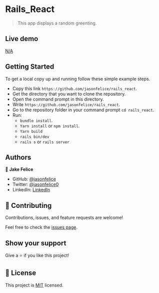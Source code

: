 # Rails_React
> This app displays a random greenting.

## Live demo
[N/A](#)

## Getting Started
To get a local copy up and running follow these simple example steps.

- Copy this link `https://github.com/jasonfelice/rails_react`.
- Get the directory that you want to clone the repository.
- Open the command prompt in this directory.
- Write `https://github.com/jasonfelice/rails_react`.
- Go to the repository folder in your command prompt `cd rails_react`.
- Run:
  - `bundle install`.
  - `Yarn install` or `npm install`.
  - `Yarn build`
  - `rails bin/dev`
  - `rails s` or `rails server`

## Authors

👤 **Jake Felice**

- GitHub: [@jasonfelice](https://github.com/jasonfelice)
- Twitter: [@jasonfelice0](https://twitter.com/jasonfelice0)
- LinkedIn: [LinkedIn](https://www.linkedin.com/in/jason-felice-11a5a622b/)

## 🤝 Contributing

Contributions, issues, and feature requests are welcome!

Feel free to check the [issues page](../../issues/).

## Show your support

Give a ⭐️ if you like this project!

## 📝 License

This project is [MIT](./MIT.md) licensed.
